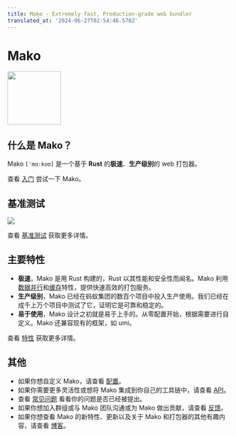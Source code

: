 ```yaml
---
title: Mako - Extremely fast, Production-grade web bundler
translated_at: '2024-06-27T02:54:46.578Z'
---
```


# Mako

<img src="https://img.alicdn.com/imgextra/i4/O1CN01dvFN0j1e2rYBJpJGJ_!!6000000003814-2-tps-2048-2048.png" width="120" height="120" />

## 什么是 Mako？

Mako `['mɑːkoʊ]` 是一个基于 **Rust** 的**极速**、**生产级别**的 web 打包器。

查看 [入门](/zh-CN/docs/getting-started) 尝试一下 Mako。

## 基准测试

![](https://img.alicdn.com/imgextra/i4/O1CN01PrzecB1WONFfL2K60_!!6000000002778-2-tps-2018-340.png)

查看 [基准测试](./blog/benchmark) 获取更多详情。

## 主要特性

- **极速**，Mako 是用 Rust 构建的，Rust 以其性能和安全性而闻名。Mako 利用[数据并行](https://crates.io/crates/rayon)和[缓存](https://crates.io/crates/cached)特性，提供快速高效的打包服务。
- **生产级别**，Mako 已经在蚂蚁集团的数百个项目中投入生产使用。我们已经在成千上万个项目中测试了它，证明它是可靠和稳定的。
- **易于使用**，Mako 设计之初就是易于上手的。从零配置开始，根据需要进行自定义。Mako 还兼容现有的框架，如 umi。

查看 [特性](/zh-CN/docs/features) 获取更多详情。

## 其他

- 如果你想自定义 Mako，请查看 [配置](/zh-CN/docs/config)。
- 如果你需要更多灵活性或想将 Mako 集成到你自己的工具链中，请查看 [API](/zh-CN/docs/api)。
- 查看 [常见问题](/zh-CN/docs/faq) 看看你的问题是否已经被提出。
- 如果你想加入群组或与 Mako 团队沟通或为 Mako 做出贡献，请查看 [反馈](/zh-CN/docs/feedback)。
- 如果你想查看 Mako 的新特性、更新以及关于 Mako 和打包器的其他有趣内容，请查看 [博客](/blog)。
